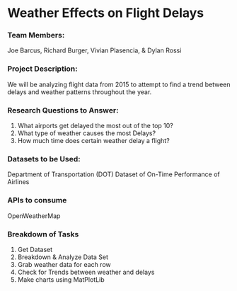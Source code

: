 # Weather Effects on Flight Delays

### Team Members:
Joe Barcus, Richard Burger, Vivian Plasencia, & Dylan Rossi

### Project Description:
We will be analyzing flight data from 2015 to attempt to find a trend between delays and weather patterns throughout the year.

### Research Questions to Answer:
1. What airports get delayed the most out of the top 10?
2. What type of weather causes the most Delays?
3. How much time does certain weather delay a flight?

### Datasets to be Used:
Department of Transportation (DOT) Dataset of On-Time Performance of Airlines

### APIs to consume
OpenWeatherMap

### Breakdown of Tasks

1. Get Dataset
2. Breakdown & Analyze Data Set
3. Grab weather data for each row
4. Check for Trends between weather and delays
5. Make charts using MatPlotLib

